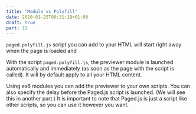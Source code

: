 ```yaml
---
title: "Module vs Polyfill"
date: 2020-01-25T00:31:19+01:00
draft: true
part: 13
---
```


`paged.polyfill.js` script you can add to your HTML will start right away when the page is loaded and

With the script `paged.polyfill.js`, the previewer module is launched automatically and immediately (as soon as the page with the script is called). It will by default apply to all your HTML content.

Using es6 modules you can add the previewer to your own scripts. You can also specify the delay before the Paged.js script is launched. (We will see this in another part.) It is important to note that Paged.js is just a script like other scripts, so you can use it however you want.